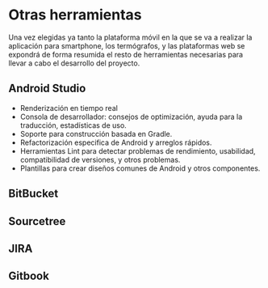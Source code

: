 # Otras herramientas

Una vez elegidas ya tanto la plataforma móvil en la que se va a realizar la aplicación para smartphone, los termógrafos, y las plataformas web se expondrá de forma resumida el resto de herramientas necesarias para llevar a cabo el desarrollo del proyecto.

## Android Studio
 - Renderización en tiempo real
 - Consola de desarrollador: consejos de optimización, ayuda para la traducción, estadísticas de uso.
 - Soporte para construcción basada en Gradle.
 - Refactorización especifica de Android y arreglos rápidos.
 - Herramientas Lint para detectar problemas de rendimiento, usabilidad, compatibilidad de versiones, y otros problemas.
 - Plantillas para crear diseños comunes de Android y otros componentes.



## BitBucket



## Sourcetree



## JIRA



## Gitbook







